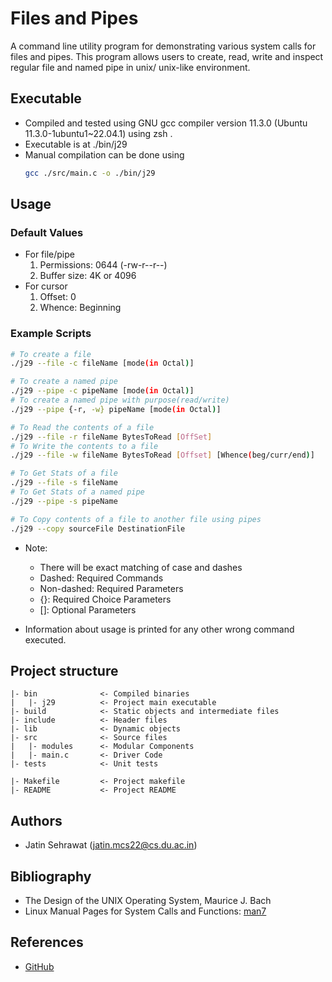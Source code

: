 # Files and Pipes 
A command line utility program for demonstrating various system calls for files and pipes. This program allows users to create, read, write and inspect regular file and named pipe in unix/ unix-like environment. 

## Executable

- Compiled and tested using GNU gcc compiler version 11.3.0 (Ubuntu 11.3.0-1ubuntu1~22.04.1) using zsh .
- Executable is at ./bin/j29 
- Manual compilation can be done using
    ```bash
    gcc ./src/main.c -o ./bin/j29
    ```

## Usage

### Default Values

- For file/pipe
  1. Permissions: 0644 (-rw-r--r--)
  2. Buffer size: 4K or 4096
- For cursor
  1. Offset: 0 
  2. Whence: Beginning

### Example Scripts

```bash
# To create a file 
./j29 --file -c fileName [mode(in Octal)]

# To create a named pipe
./j29 --pipe -c pipeName [mode(in Octal)] 
# To create a named pipe with purpose(read/write)
./j29 --pipe {-r, -w} pipeName [mode(in Octal)]

# To Read the contents of a file
./j29 --file -r fileName BytesToRead [OffSet]
# To Write the contents to a file 
./j29 --file -w fileName BytesToRead [Offset] [Whence(beg/curr/end)]

# To Get Stats of a file
./j29 --file -s fileName
# To Get Stats of a named pipe
./j29 --pipe -s pipeName

# To Copy contents of a file to another file using pipes
./j29 --copy sourceFile DestinationFile
```
- Note:
  - There will be exact matching of case and dashes
  - Dashed: Required Commands
  - Non-dashed: Required Parameters
  - {}: Required Choice Parameters
  - []: Optional Parameters

- Information about usage is printed for any other wrong command executed.

## Project structure

``` 
|- bin              <- Compiled binaries
|   |- j29          <- Project main executable
|- build            <- Static objects and intermediate files
|- include          <- Header files
|- lib              <- Dynamic objects
|- src              <- Source files
|   |- modules      <- Modular Components 
|   |- main.c       <- Driver Code
|- tests            <- Unit tests

|- Makefile         <- Project makefile
|- README           <- Project README
```

## Authors
- Jatin Sehrawat (jatin.mcs22@cs.du.ac.in)

## Bibliography

- The Design of the UNIX Operating System, Maurice J. Bach
- Linux Manual Pages for System Calls and Functions: [man7](https://www.man7.org/linux/man-pages/index.html)

## References 

- [GitHub](https://github.com/jatinsehrwt/a22-mcsc202-assign-1-j29)